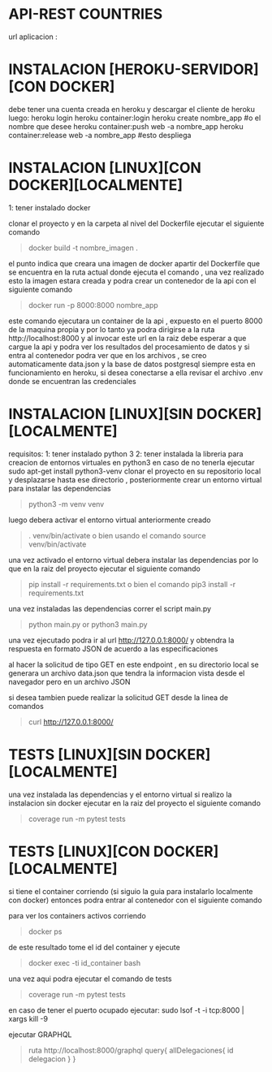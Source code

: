 # API-REST COUNTRIES


url aplicacion :  

# INSTALACION [HEROKU-SERVIDOR][CON DOCKER]
debe tener una cuenta creada en heroku y descargar el cliente de heroku luego:
    heroku login
    heroku container:login
    heroku create nombre_app  #o el nombre que desee
    heroku container:push web -a  nombre_app
    heroku container:release web -a  nombre_app  #esto despliega




# INSTALACION [LINUX][CON DOCKER][LOCALMENTE]
1: tener instalado docker

clonar el proyecto y en la carpeta al nivel del Dockerfile ejecutar el siguiente comando
> docker build -t nombre_imagen .

el punto indica que creara una imagen de docker apartir del Dockerfile que se encuentra
en la ruta actual donde ejecuta el comando , una vez realizado esto la imagen estara creada
y podra crear un contenedor de la api con el siguiente comando

> docker run -p 8000:8000 nombre_app

este comando ejecutara un container de la api , expuesto en el puerto 8000 de la maquina propia
y por lo tanto ya podra dirigirse a la ruta http://localhost:8000 y al invocar este url en la raiz debe esperar a que cargue la api y podra ver los resultados del procesamiento de datos y si entra al contenedor podra ver que en los archivos , se creo automaticamente data.json y la base de datos postgresql siempre esta en funcionamiento en heroku, si desea conectarse a ella
revisar el archivo .env donde se encuentran las credenciales


# INSTALACION [LINUX][SIN DOCKER][LOCALMENTE]
requisitos:
1: tener instalado python 3
2: tener instalada la libreria para creacion de entornos virtuales en python3 en caso de no tenerla ejecutar sudo apt-get install python3-venv
clonar el proyecto en su repositorio local y desplazarse hasta ese directorio , posteriormente crear un entorno virtual para instalar las dependencias 

> python3 -m venv venv

luego debera activar el entorno virtual anteriormente creado

> . venv/bin/activate  o bien usando el comando   source venv/bin/activate


una vez activado el entorno virtual debera instalar las dependencias por lo que en la raiz del proyecto ejecutar el siguiente comando

> pip install -r requirements.txt o bien  el comando   pip3 install -r requirements.txt


una vez instaladas las dependencias correr el script main.py  

> python main.py  or python3 main.py

una vez ejecutado podra ir al url  http://127.0.0.1:8000/      y obtendra la respuesta en formato JSON de acuerdo a las especificaciones


al hacer la solicitud de tipo GET en este endpoint , en su directorio local se generara un archivo data.json que tendra la informacion vista desde el navegador
pero en un archivo JSON

si desea tambien puede realizar la solicitud GET desde la linea de comandos 
> curl http://127.0.0.1:8000/


# TESTS [LINUX][SIN DOCKER][LOCALMENTE]

una vez instalada las dependencias y el entorno virtual si realizo la instalacion
sin docker ejecutar en la raiz del proyecto el siguiente comando

> coverage run -m pytest tests


# TESTS [LINUX][CON DOCKER][LOCALMENTE]

si tiene el container corriendo (si siguio la guia para instalarlo localmente con docker)
entonces podra entrar al contenedor con el siguiente comando

para ver los containers activos corriendo
> docker ps 

de este resultado tome el id del container y ejecute 
> docker exec -ti id_container bash

una vez aqui podra ejecutar el comando de tests 

> coverage run -m pytest tests


en caso de tener el puerto ocupado ejecutar:
sudo lsof -t -i tcp:8000 | xargs kill -9


ejecutar GRAPHQL
> ruta http://localhost:8000/graphql 
        query{
            allDelegaciones{
              id
              delegacion
            }
        }